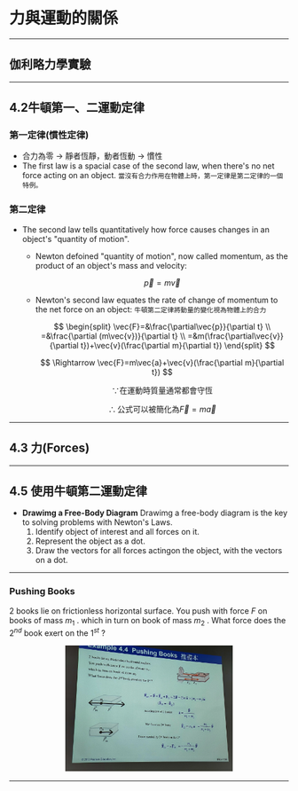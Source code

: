 # 力與運動的關係

---

## 伽利略力學實驗

---

## 4.2牛頓第一、二運動定律

### 第一定律(慣性定律)

* 合力為零 $\rightarrow$ 靜者恆靜，動者恆動 $\rightarrow$ 慣性
* The first law is a spacial case of the second law, when there's no net force acting on an object.
  `當沒有合力作用在物體上時，第一定律是第二定律的一個特例。`

### 第二定律

* The second law tells quantitatively how force causes changes in an object's "quantity of motion".
  * Newton defoined "quantity of motion", now called momentum, as the product of an object's mass and velocity:

    $$\vec{p}=m\vec{v}$$

  * Newton's second law equates the rate of change of momentum to the net force on an object:
  `牛頓第二定律將動量的變化視為物體上的合力`

    $$
    \begin{split}
    \vec{F}=&\frac{\partial\vec{p}}{\partial t} \\
    =&\frac{\partial (m\vec{v})}{\partial t} \\
    =&m(\frac{\partial\vec{v}}{\partial t})+\vec{v}(\frac{\partial m}{\partial t})
    \end{split}
    $$

    $$
    \Rightarrow \vec{F}=m\vec{a}+\vec{v}(\frac{\partial m}{\partial t})
    $$

    $$
    \because \text{在運動時質量通常都會守恆}
    $$

    $$
    \therefore \text{公式可以被簡化為} \vec{F}=m\vec{a}
    $$

---

## 4.3 力(Forces)

---

## 4.5 使用牛頓第二運動定律

* **Drawimg a Free-Body Diagram**
  Drawimg a free-body diagram is the key to solving problems with Newton's Laws.
  1. Identify object of interest and all forces on it.
  2. Represent the object as a dot.
  3. Draw the vectors for all forces actingon the object, with the vectors on a dot.

---

### Pushing Books

2 books lie on frictionless horizontal surface. You push with force $F$ on books of mass $m_1$ . which in turn on book of mass $m_2$ . What force does the $2^{nd}$ book exert on the $1^{st}$ ?

<div align="center"><img src=./Picture/IMG20221121164926.jpg width=60%></div>

---

